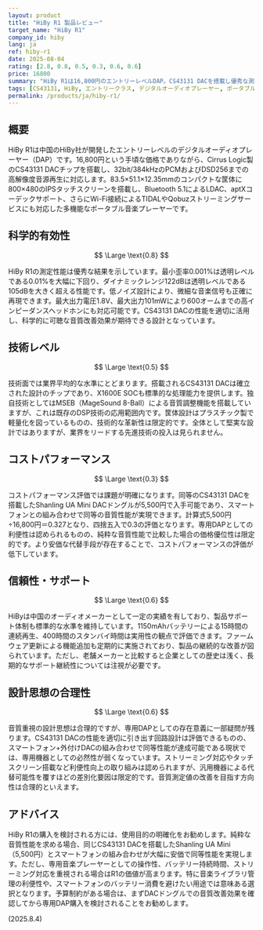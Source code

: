 ```yaml
---
layout: product
title: "HiBy R1 製品レビュー"
target_name: "HiBy R1"
company_id: hiby
lang: ja
ref: hiby-r1
date: 2025-08-04
rating: [2.8, 0.8, 0.5, 0.3, 0.6, 0.6]
price: 16800
summary: "HiBy R1は16,800円のエントリーレベルDAP。CS43131 DACを搭載し優秀な測定性能を示すが、スマートフォン+DACドングルの組み合わせと比較してコストパフォーマンスに課題がある。"
tags: [CS43131, HiBy, エントリークラス, デジタルオーディオプレーヤー, ポータブル]
permalink: /products/ja/hiby-r1/
---
```

## 概要

HiBy R1は中国のHiBy社が開発したエントリーレベルのデジタルオーディオプレーヤー（DAP）です。16,800円という手頃な価格でありながら、Cirrus Logic製のCS43131 DACチップを搭載し、32bit/384kHzのPCMおよびDSD256までの高解像度音源再生に対応します。83.5×51.1×12.35mmのコンパクトな筐体に800×480のIPSタッチスクリーンを搭載し、Bluetooth 5.1によるLDAC、aptXコーデックサポート、さらにWi-Fi接続によるTIDALやQobuzストリーミングサービスにも対応した多機能なポータブル音楽プレーヤーです。

## 科学的有効性

$$ \Large \text{0.8} $$

HiBy R1の測定性能は優秀な結果を示しています。最小歪率0.001%は透明レベルである0.01%を大幅に下回り、ダイナミックレンジ122dBは透明レベルである105dBを大きく超える性能です。低ノイズ設計により、微細な音楽信号も正確に再現できます。最大出力電圧1.8V、最大出力101mWにより600オームまでの高インピーダンスヘッドホンにも対応可能です。CS43131 DACの性能を適切に活用し、科学的に可聴な音質改善効果が期待できる設計となっています。

## 技術レベル

$$ \Large \text{0.5} $$

技術面では業界平均的な水準にとどまります。搭載されるCS43131 DACは確立された設計のチップであり、X1600E SOCも標準的な処理能力を提供します。独自技術としてはMSEB（MageSound 8-Ball）による音質調整機能を搭載していますが、これは既存のDSP技術の応用範囲内です。筐体設計はプラスチック製で軽量化を図っているものの、技術的な革新性は限定的です。全体として堅実な設計ではありますが、業界をリードする先進技術の投入は見られません。

## コストパフォーマンス

$$ \Large \text{0.3} $$

コストパフォーマンス評価では課題が明確になります。同等のCS43131 DACを搭載したShanling UA Mini DACドングルが5,500円で入手可能であり、スマートフォンとの組み合わせで同等の音質性能が実現できます。計算式5,500円÷16,800円＝0.327となり、四捨五入で0.3の評価となります。専用DAPとしての利便性は認められるものの、純粋な音質性能で比較した場合の価格優位性は限定的です。より安価な代替手段が存在することで、コストパフォーマンスの評価が低下しています。

## 信頼性・サポート

$$ \Large \text{0.6} $$

HiByは中国のオーディオメーカーとして一定の実績を有しており、製品サポート体制も標準的な水準を維持しています。1150mAhバッテリーによる15時間の連続再生、400時間のスタンバイ時間は実用性の観点で評価できます。ファームウェア更新による機能追加も定期的に実施されており、製品の継続的な改善が図られています。ただし、老舗メーカーと比較すると企業としての歴史は浅く、長期的なサポート継続性については注視が必要です。

## 設計思想の合理性

$$ \Large \text{0.6} $$

音質重視の設計思想は合理的ですが、専用DAPとしての存在意義に一部疑問が残ります。CS43131 DACの性能を適切に引き出す回路設計は評価できるものの、スマートフォン+外付けDACの組み合わせで同等性能が達成可能である現状では、専用機器としての必然性が弱くなっています。ストリーミング対応やタッチスクリーン搭載など利便性向上の取り組みは認められますが、汎用機器による代替可能性を覆すほどの差別化要因は限定的です。音質測定値の改善を目指す方向性は合理的といえます。

## アドバイス

HiBy R1の購入を検討される方には、使用目的の明確化をお勧めします。純粋な音質性能を求める場合、同じCS43131 DACを搭載したShanling UA Mini（5,500円）とスマートフォンの組み合わせが大幅に安価で同等性能を実現します。ただし、専用音楽プレーヤーとしての操作性、バッテリー持続時間、ストリーミング対応を重視される場合はR1の価値が高まります。特に音楽ライブラリ管理の利便性や、スマートフォンのバッテリー消費を避けたい用途では意味ある選択となります。予算制約がある場合は、まずDACドングルでの音質改善効果を確認してから専用DAP購入を検討されることをお勧めします。

(2025.8.4)

